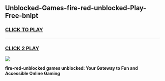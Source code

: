 
## Unblocked-Games-fire-red-unblocked-Play-Free-bnlpt
<h3>
<a href="https://premium76.site?title=fire-red-unblocked&ref=18A1">CLICK TO PLAY</a></h3>
<hr>

<h3>
<a href="https://premium76.site?title=fire-red-unblocked&ref=18A1">CLICK 2 PLAY</a>
  
</h3>

<a href="https://premium76.site?title=fire-red-unblocked&ref=18A1"><img src="https://clearcache.store/games.png"></a>


**fire-red-unblocked games unblocked: Your Gateway to Fun and Accessible Online Gaming**
